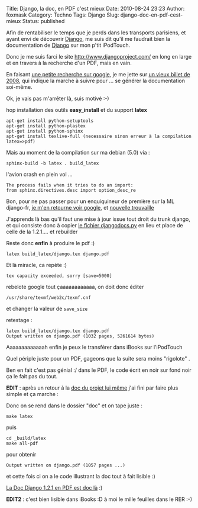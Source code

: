 Title: Django, la doc, en PDF c'est mieux
Date: 2010-08-24 23:23
Author: foxmask
Category: Techno
Tags: Django
Slug: django-doc-en-pdf-cest-mieux
Status: published

Afin de rentabiliser le temps que je perds dans les transports
parisiens, et ayant envi de découvrir
[Django](http://www.djangoproject.com/), me suis dit qu'il me faudrait
bien la documentation de [Django](http://www.djangoproject.com/) sur mon
p'tit iPodTouch.

Donc je me suis farci le site <http://www.djangoproject.com/> en long en
large et en travers à la recherche d'un PDF, mais en vain.

En faisant [une petite recherche sur
google](http://www.google.fr/search?q=django+pdf), je me jette sur [un
vieux billet de
2008](http://www.biologeek.com/2008/12/la-documentation-django-en-local-html-et-pdf/),
qui indique la marche à suivre pour ... se générer la documentation
soi-même.

Ok, je vais pas m'arrêter là, suis motivé :-)

hop installation des outils **easy\_install** et du support **latex**

```shell
apt-get install python-setuptools
apt-get install python-plastex
apt-get install python-sphinx
apt-get install texlive-full (necessaire sinon erreur à la compilation latex=>pdf)
```

Mais au moment de la compilation sur ma debian (5.0) via :

```shell
sphinx-build -b latex . build_latex
```

l'avion crash en plein vol ...

```shell
The process fails when it tries to do an import:
from sphinx.directives.desc import option_desc_re
```

Bon, pour ne pas passer pour un enquiquineur de première sur la ML
django-fr, [je m'en retourne voir
google](http://www.google.fr/search?q=sphinx+impot+option_desc_re+no+module+named+desc),
et [nouvelle
trouvaille](http://osdir.com/ml/DjangoUsers/2010-08/msg00907.html)

J'apprends là bas qu'il faut une mise à jour issue tout droit du trunk
django, et qui consiste donc à copier [le fichier
djangodocs.py](http://code.djangoproject.com/svn/django/branches/releases/1.2.X/docs/_ext/djangodocs.py)
en lieu et place de celle de la 1.2.1.... et rebuilder

Reste donc **enfin** à produire le pdf :)

```shell
latex build_latex/django.tex django.pdf
```

Et là miracle, ca repète :)

```shell
tex capacity exceeded, sorry [save=5000]
```

rebelote google tout çaaaaaaaaaaaa, on doit donc éditer

```shell
/usr/share/texmf/web2c/texmf.cnf
```

et changer la valeur de `save_size`

retestage :

```shell
latex build_latex/django.tex django.pdf
Output written on django.pdf (1032 pages, 5261614 bytes)
```

Aaaaaaaaaaaaah enfin je peux le transférer dans iBooks sur l'iPodTouch

Quel périple juste pour un PDF, gageons que la suite sera moins
"rigolote" .

Ben en fait c'est pas génial :/ dans le PDF, le code écrit en noir sur
fond noir ça le fait pas du tout.

**EDIT** : après un retour à la [doc du projet lui
même](http://docs.djangoproject.com/en/dev/internals/documentation/)
j'ai fini par faire plus simple et ça marche :

Donc on se rend dans le dossier "doc" et on tape juste :

```shell
make latex
```

puis

```shell
cd _build/latex
make all-pdf
```

pour obtenir

```shell
Output written on django.pdf (1057 pages ...)
```

et cette fois ci on a le code illustrant la doc tout à fait lisible :)

[La Doc Django 1.2.1 en PDF est doc
là](/post/2010/08/24/django-doc-en-pdf-cest-mieux/django-1-2-1/)
:)

**EDIT2** : c'est bien lisible dans iBooks :D à moi le mille feuilles
dans le RER :-)

